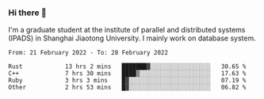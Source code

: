 ### Hi there 👋

I'm a graduate student at the institute of parallel and distributed systems (IPADS) in Shanghai Jiaotong University. I mainly work on database system.

<!--START_SECTION:waka-->

```text
From: 21 February 2022 - To: 28 February 2022

Rust            13 hrs 2 mins   ███████▓░░░░░░░░░░░░░░░░░   30.65 %
C++             7 hrs 30 mins   ████▒░░░░░░░░░░░░░░░░░░░░   17.63 %
Ruby            3 hrs 3 mins    █▓░░░░░░░░░░░░░░░░░░░░░░░   07.19 %
Other           2 hrs 53 mins   █▓░░░░░░░░░░░░░░░░░░░░░░░   06.82 %
```

<!--END_SECTION:waka-->

<!--
**yqmmm/yqmmm** is a ✨ _special_ ✨ repository because its `README.md` (this file) appears on your GitHub profile.

Here are some ideas to get you started:

- 🔭 I’m currently working on ...
- 🌱 I’m currently learning ...
- 👯 I’m looking to collaborate on ...
- 🤔 I’m looking for help with ...
- 💬 Ask me about ...
- 📫 How to reach me: ...
- 😄 Pronouns: ...
- ⚡ Fun fact: ...
-->
